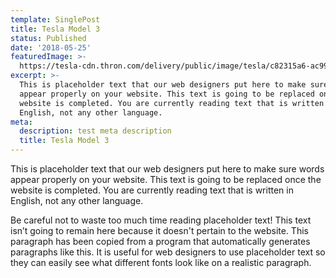 ```yaml
---
template: SinglePost
title: Tesla Model 3
status: Published
date: '2018-05-25'
featuredImage: >-
  https://tesla-cdn.thron.com/delivery/public/image/tesla/c82315a6-ac99-464a-a753-c26bc0fb647d/bvlatuR/std/1200x628/lhd-model-3-social
excerpt: >-
  This is placeholder text that our web designers put here to make sure words
  appear properly on your website. This text is going to be replaced once the
  website is completed. You are currently reading text that is written in
  English, not any other language.
meta:
  description: test meta description
  title: Tesla Model 3
---
```


This is placeholder text that our web designers put here to make sure words appear properly on your website. This text is going to be replaced once the website is completed. You are currently reading text that is written in English, not any other language.

Be careful not to waste too much time reading placeholder text! This text isn’t going to remain here because it doesn't pertain to the website. This paragraph has been copied from a program that automatically generates paragraphs like this. It is useful for web designers to use placeholder text so they can easily see what different fonts look like on a realistic paragraph.

